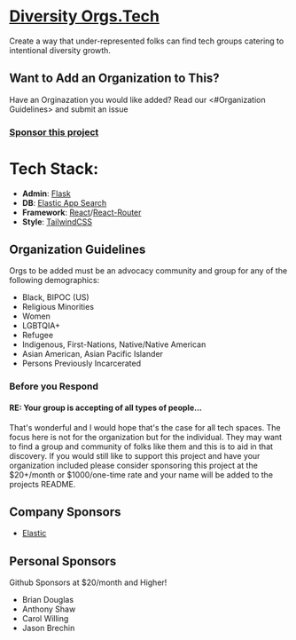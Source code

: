 # [Diversity Orgs.Tech](https://diversityorgs.tech)

Create a way that under-represented folks can find tech groups catering to intentional diversity growth.

## Want to Add an Organization to This?
Have an Orginazation you would like added? Read our <#Organization Guidelines> and submit an issue

### [Sponsor this project](https://github.com/sponsors/kjaymiller)

# Tech Stack:
- **Admin**: [Flask](https://flask.palletsprojects.com/en/2.0.x/)
- **DB**: [Elastic App Search](https://www.elastic.co/app-search/)
- **Framework**: [React](https://reactjs.org)/[React-Router](https://reactrouter.com)
- **Style**: [TailwindCSS](https://tailwindcss.com)


## Organization Guidelines
Orgs to be added must be an advocacy community and group for any of the following demographics: 

- Black, BIPOC (US)
- Religious Minorities
- Women
- LGBTQIA+
- Refugee
- Indigenous, First-Nations, Native/Native American
- Asian American, Asian Pacific Islander
- Persons Previously Incarcerated

### Before you Respond
#### RE: Your group is accepting of all types of people...
That's wonderful and I would hope that's the case for all tech spaces. The focus here is not for the organization but for the individual. They may want to find a group and community of folks like them and this is to aid in that discovery. If you would still like to support this project and have your organization included please consider sponsoring this project at the $20+/month or $1000/one-time rate and your name will be added to the projects README.


## Company Sponsors
- [Elastic](Elastic.co)
 
## Personal Sponsors
Github Sponsors at $20/month and Higher!
- Brian Douglas
- Anthony Shaw
- Carol Willing
- Jason Brechin
